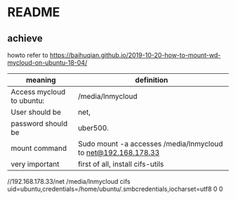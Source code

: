 # README

## achieve

howto refer to https://baihuqian.github.io/2019-10-20-how-to-mount-wd-mycloud-on-ubuntu-18-04/

| meaning | definition |
|-----------------|-----------------------|
| Access mycloud to ubuntu: |/media/lnmycloud |
| User should be |net, |
| password should be| uber500. |
| mount command | Sudo mount -a accesses /media/lnmycloud to net@192.168.178.33 |
| very important | first of all, install cifs-utils |


//192.168.178.33/net  /media/lnmycloud  cifs  uid=ubuntu,credentials=/home/ubuntu/.smbcredentials,iocharset=utf8 0 0
